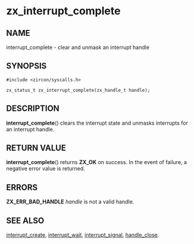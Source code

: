# zx_interrupt_complete

## NAME

interrupt_complete - clear and unmask an interrupt handle

## SYNOPSIS

```
#include <zircon/syscalls.h>

zx_status_t zx_interrupt_complete(zx_handle_t handle);
```

## DESCRIPTION

**interrupt_complete**() clears the interrupt state and unmasks interrupts
for an interrupt handle.

## RETURN VALUE

**interrupt_complete**() returns **ZX_OK** on success. In the event
of failure, a negative error value is returned.

## ERRORS

**ZX_ERR_BAD_HANDLE**  *handle* is not a valid handle.

## SEE ALSO

[interrupt_create](interrupt_create.md),
[interrupt_wait](interrupt_wait.md),
[interrupt_signal](interrupt_signal.md),
[handle_close](handle_close.md).

